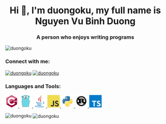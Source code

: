 <h1 align="center">Hi 👋, I'm duongoku, my full name is Nguyen Vu Binh Duong</h1>
<h3 align="center">A person who enjoys writing programs</h3>

<p align="left"> <img src="https://komarev.com/ghpvc/?username=duongoku&label=Profile%20views&color=0e75b6&style=flat" alt="duongoku" /> </p>

<h3 align="left">Connect with me:</h3>
<p align="left">
<a href="https://twitter.com/duongoku" target="blank"><img align="center" src="https://raw.githubusercontent.com/rahuldkjain/github-profile-readme-generator/master/src/images/icons/Social/twitter.svg" alt="duongoku" height="30" width="40" /></a>
<a href="https://linkedin.com/in/duongoku" target="blank"><img align="center" src="https://raw.githubusercontent.com/rahuldkjain/github-profile-readme-generator/master/src/images/icons/Social/linked-in-alt.svg" alt="duongoku" height="30" width="40" /></a>
</p>

<h3 align="left">Languages and Tools:</h3>
<p align="left"> <a href="https://www.w3schools.com/cpp/" target="_blank"> <img src="https://raw.githubusercontent.com/devicons/devicon/master/icons/cplusplus/cplusplus-original.svg" alt="cplusplus" width="40" height="40"/> </a> <a href="https://golang.org" target="_blank"> <img src="https://raw.githubusercontent.com/devicons/devicon/master/icons/go/go-original.svg" alt="go" width="40" height="40"/> </a> <a href="https://www.java.com" target="_blank"> <img src="https://raw.githubusercontent.com/devicons/devicon/master/icons/java/java-original.svg" alt="java" width="40" height="40"/> </a> <a href="https://developer.mozilla.org/en-US/docs/Web/JavaScript" target="_blank"> <img src="https://raw.githubusercontent.com/devicons/devicon/master/icons/javascript/javascript-original.svg" alt="javascript" width="40" height="40"/> </a> <a href="https://www.python.org" target="_blank"> <img src="https://raw.githubusercontent.com/devicons/devicon/master/icons/python/python-original.svg" alt="python" width="40" height="40"/> </a> <a href="https://www.rust-lang.org" target="_blank"> <img src="https://raw.githubusercontent.com/devicons/devicon/master/icons/rust/rust-plain.svg" alt="rust" width="40" height="40"/> </a> <a href="https://www.typescriptlang.org/" target="_blank"> <img src="https://raw.githubusercontent.com/devicons/devicon/master/icons/typescript/typescript-original.svg" alt="typescript" width="40" height="40"/> </a> </p>

<p><img align="left" src="https://github-readme-stats.vercel.app/api/top-langs?username=duongoku&hide=html,css&show_icons=true&locale=en&layout=compact&theme=tokyonight" alt="duongoku" /></p>

<p>&nbsp;<img align="center" src="https://github-readme-stats.vercel.app/api?username=duongoku&show_icons=true&locale=en&theme=tokyonight" alt="duongoku" /></p>

